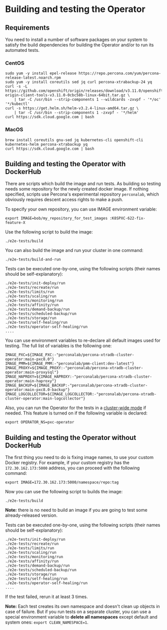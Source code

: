 # Building and testing the Operator

## Requirements

You need to install a number of software packages on your system to satisfy the build dependencies for building the Operator and/or to run its automated tests.

### CentOS

```
sudo yum -y install epel-release https://repo.percona.com/yum/percona-release-latest.noarch.rpm
sudo yum -y install coreutils sed jq curl percona-xtrabackup-24 yq
curl -s -L https://github.com/openshift/origin/releases/download/v3.11.0/openshift-origin-client-tools-v3.11.0-0cbc58b-linux-64bit.tar.gz \
    | tar -C /usr/bin --strip-components 1 --wildcards -zxvpf - '*/oc' '*/kubectl'
curl -s https://get.helm.sh/helm-v3.2.4-linux-amd64.tar.gz \
    | tar -C /usr/bin --strip-components 1 -zxvpf - '*/helm'
curl https://sdk.cloud.google.com | bash
```

### MacOS

```
brew install coreutils gnu-sed jq kubernetes-cli openshift-cli kubernetes-helm percona-xtrabackup yq
curl https://sdk.cloud.google.com | bash
```

## Building and testing the Operator with DockerHub

There are scripts which build the image and run tests. As building so testing
needs some repository for the newly created docker image. If nothing
specified, scripts use Percona's experimental repository `perconalab`, which
obviously requires descent access rights to make a push.

To specify your own repository, you can use IMAGE environment variable:

```
export IMAGE=bob/my_repository_for_test_images :K8SPXC-622-fix-feature-X
```

Use the following script to build the image:

```
./e2e-tests/build
```

You can also build the image and run your cluster in one command:

```
./e2e-tests/build-and-run
```

Tests can be executed one-by-one, using the following scripts (their names  should be self-explanatory):


```
./e2e-tests/init-deploy/run
./e2e-tests/recreate/run
./e2e-tests/limits/run
./e2e-tests/scaling/run
./e2e-tests/monitoring/run
./e2e-tests/affinity/run
./e2e-tests/demand-backup/run
./e2e-tests/scheduled-backup/run
./e2e-tests/storage/run
./e2e-tests/self-healing/run
./e2e-tests/operator-self-healing/run
....
```

You can use environment variables to re-declare all default images used for testing. The
full list of variables is the following one:

```
IMAGE_PXC=${IMAGE_PXC:-"perconalab/percona-xtradb-cluster-operator:main-pxc8.0"}
IMAGE_PMM=${IMAGE_PMM:-"perconalab/pmm-client:dev-latest"}
IMAGE_PROXY=${IMAGE_PROXY:-"perconalab/percona-xtradb-cluster-operator:main-proxysql"}
IMAGE_HAPROXY=${IMAGE_HAPROXY:-"perconalab/percona-xtradb-cluster-operator:main-haproxy"}
IMAGE_BACKUP=${IMAGE_BACKUP:-"perconalab/percona-xtradb-cluster-operator:main-pxc8.0-backup"}
IMAGE_LOGCOLLECTOR=${IMAGE_LOGCOLLECTOR:-"perconalab/percona-xtradb-cluster-operator:main-logcollector"}
```

Also, you can run the Operator for the tests in a [cluster-wide mode](https://www.percona.com/doc/kubernetes-operator-for-pxc/cluster-wide.html) if needed. This feature is turned on if the following variable is declared:

```
export OPERATOR_NS=pxc-operator
```

## Building and testing the Operator without DockerHub

The first thing you need to do is fixing image names, to use your custom Docker registry. For example, if your custom registry has the `172.30.162.173:5000` address, you can proceed with the following command:

```
export IMAGE=172.30.162.173:5000/namespace/repo:tag
```

Now you can use the following script to builds the image:

```
./e2e-tests/build
```

**Note:** there is no need to build an image if you are going to test some already-released version.

Tests can be executed one-by-one, using the following scripts (their names should be self-explanatory):

```
./e2e-tests/init-deploy/run
./e2e-tests/recreate/run
./e2e-tests/limits/run
./e2e-tests/scaling/run
./e2e-tests/monitoring/run
./e2e-tests/affinity/run
./e2e-tests/demand-backup/run
./e2e-tests/scheduled-backup/run
./e2e-tests/storage/run
./e2e-tests/self-healing/run
./e2e-tests/operator-self-healing/run
....
```

If the test failed, rerun it at least 3 times.

**Note:** Each test creates its own namespace and doesn't clean up objects in case of failure. But if you run tests on a separate cluster, you can use a special environment variable to **delete all namespaces** except default and system ones: `export CLEAN_NAMESPACE=1`.

